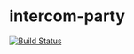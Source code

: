 # intercom-party

[![Build Status](https://travis-ci.org/Wicker25/intercom-party.svg?branch=master)](https://travis-ci.org/Wicker25/intercom-party)
